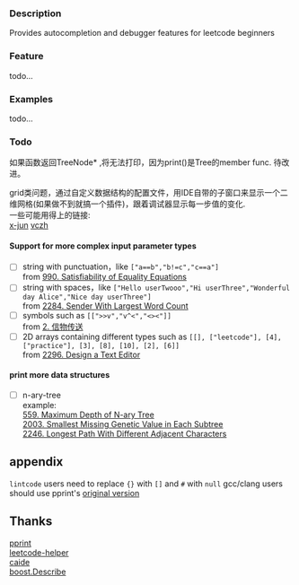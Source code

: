 ### Description

Provides autocompletion and debugger features for leetcode beginners 

### Feature
todo...

### Examples
todo...

### Todo
如果函数返回TreeNode* ,将无法打印，因为print()是Tree的member func. 待改进。  

grid类问题，通过自定义数据结构的配置文件，用IDE自带的子窗口来显示一个二维网格(如果做不到就搞一个插件)，跟着调试器显示每一步值的变化.  
一些可能用得上的链接:  
[x-jun](https://www.cnblogs.com/X-Jun/p/8040916.html) [vczh](http://www.cppblog.com/vczh/archive/2013/03/21/198665.html)

#### Support for more complex input parameter types

- [ ] string with punctuation，like `["a==b","b!=c","c==a"]`   
from [990. Satisfiability of Equality Equations](https://leetcode.com/problems/satisfiability-of-equality-equations/)
- [ ] string with spaces，like `["Hello userTwooo","Hi userThree","Wonderful day Alice","Nice day userThree"]`   
from [2284. Sender With Largest Word Count](https://leetcode.com/problems/sender-with-largest-word-count/)
- [ ] symbols such as `[[">>v","v^<","<><"]]`   
from [2. 信物传送 ](https://leetcode.cn/contest/season/2022-spring/problems/6UEx57/)
- [ ] 2D arrays containing different types such as `[[], ["leetcode"], [4], ["practice"], [3], [8], [10], [2], [6]]`   
from  [2296. Design a Text Editor](https://leetcode.com/problems/design-a-text-editor/)

#### print more data structures
- [ ] n-ary-tree  
example:  
[559. Maximum Depth of N-ary Tree](https://leetcode.com/problems/maximum-depth-of-n-ary-tree/)    
[2003. Smallest Missing Genetic Value in Each Subtree](https://leetcode.com/problems/smallest-missing-genetic-value-in-each-subtree/)   
[2246. Longest Path With Different Adjacent Characters](https://leetcode.com/problems/longest-path-with-different-adjacent-characters/)  
  
## appendix
`lintcode` users need to replace `{}` with `[]` and `#` with `null`
gcc/clang users should use pprint's [original version](https://github.com/louisdx/cxx-prettyprint/blob/master/prettyprint.hpp)

## Thanks
[pprint](https://louisdx.github.io/cxx-prettyprint/)  
[leetcode-helper](https://github.com/luckystone60/leetcode-helper)  
[caide](https://github.com/slycelote/caide/issues/50)  
[boost.Describe](https://www.boost.org/doc/libs/develop/libs/describe/doc/html/describe.html#example_json_rpc)
